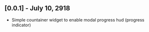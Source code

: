 ## [0.0.1] - July 10, 2918

* Simple countainer widget to enable modal progress hud (progress indicator)
